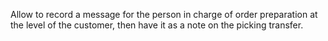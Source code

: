 Allow to record a message for the person in charge of order preparation
at the level of the customer, then have it as a note on the picking
transfer.

